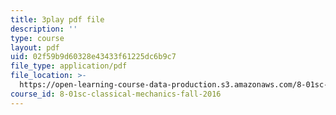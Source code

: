 ```yaml
---
title: 3play pdf file
description: ''
type: course
layout: pdf
uid: 02f59b9d60328e43433f61225dc6b9c7
file_type: application/pdf
file_location: >-
  https://open-learning-course-data-production.s3.amazonaws.com/8-01sc-classical-mechanics-fall-2016/02f59b9d60328e43433f61225dc6b9c7_NbXDgm7UyVM.pdf
course_id: 8-01sc-classical-mechanics-fall-2016
---
```

